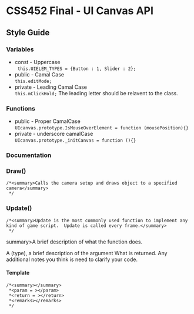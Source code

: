 # CSS452 Final - UI Canvas API

## Style Guide  

### Variables  
* const - Uppercase  
` this.UIELEM_TYPES = {Button : 1, Slider : 2};`  
* public - Camal Case  
`this.editMode;`  
* private - Leading Camal Case  
`this.mClickHold;` 
The leading letter should be relavent to the class.  

### Functions  
* public - Proper CamalCase  
`UIcanvas.prototype.IsMouseOverElement = function (mousePosition){}`  
* private - underscore camalCase  
`UIcanvas.prototype._initCanvas = function (){}`  

### Documentation 
### Draw()
  
```
/*<summary>Calls the camera setup and draws object to a specified camera</summary>   
 */
```

### Update() 

``` 
/*<summary>Update is the most commonly used function to implement any kind of game script.  Update is called every frame.</summary>   
 */
```

summary>A brief description of what the function does.</summary>   
<param = (name)> A (type), a brief description of the argument</param>  
<return = (type)> What is returned.</return>  
<remarks>Any additional notes you think is need to clarify your code.</remarks>  

#### Template  
```
/*<summary></summary>   
 *<param = ></param>  
 *<return = ></return>  
 *<remarks></remarks>  
 */
```